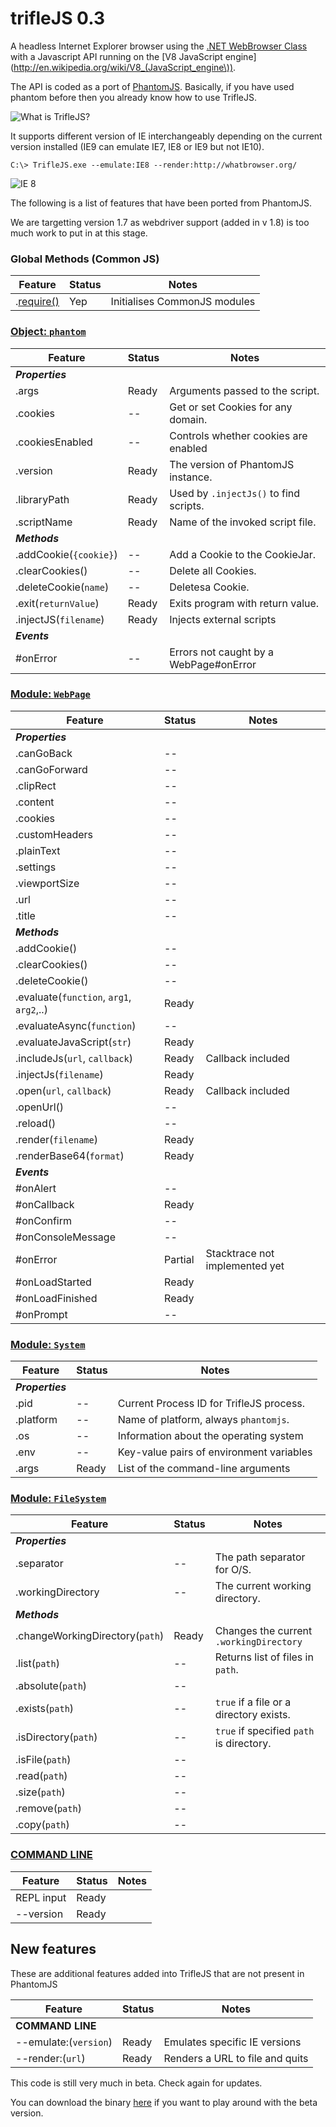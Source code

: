 trifleJS 0.3
=========

A headless Internet Explorer browser using the [.NET WebBrowser Class](http://msdn.microsoft.com/en-us/library/system.windows.forms.webbrowser.aspx) with a Javascript API running on the [V8 JavaScript engine](http://en.wikipedia.org/wiki/V8_(JavaScript_engine\)).

The API is coded as a port of [PhantomJS](http://phantomjs.org). Basically, if you have used phantom before then you already know how to use TrifleJS.

![What is TrifleJS?](https://raw.github.com/sdesalas/trifleJS/master/Docs/What.Is.Trifle.png "What is TrifleJS?")

It supports different version of IE interchangeably depending on the current version installed (IE9 can emulate IE7, IE8 or IE9 but not IE10).

    C:\> TrifleJS.exe --emulate:IE8 --render:http://whatbrowser.org/

![IE 8](https://raw.github.com/sdesalas/trifleJS/master/Docs/whatbrowser.org.IE8.png "Running as IE 8")

The following is a list of features that have been ported from PhantomJS. 

We are targetting version 1.7 as webdriver support (added in v 1.8) is too much work to put in at this stage.

### Global Methods (Common JS)

|Feature                                  | Status   | Notes                                |
|-----------------------------------------|----------|--------------------------------------|
|.[require()](https://github.com/ariya/phantomjs/wiki/API-Reference#function-require)   | Yep      | Initialises CommonJS modules         |

### [Object: `phantom`](https://github.com/ariya/phantomjs/wiki/API-Reference-phantom)

|Feature                                  | Status   | Notes                                |
|-----------------------------------------|----------|--------------------------------------|
|*__Properties__*                                                                           |
|.args                                    | Ready    | Arguments passed to the script.      |
|.cookies                                 | --       | Get or set Cookies for any domain.   | 
|.cookiesEnabled                          | --       | Controls whether cookies are enabled | 
|.version                                 | Ready    | The version of PhantomJS instance.   | 
|.libraryPath                             | Ready    | Used by `.injectJs()` to find scripts. |
|.scriptName                              | Ready    | Name of the invoked script file.     |
|*__Methods__*                                                                              |
|.addCookie(`{cookie}`)                   | --       | Add a Cookie to the CookieJar.       |
|.clearCookies()                          | --       | Delete all Cookies.                  |
|.deleteCookie(`name`)                    | --       | Deletesa Cookie.                     |
|.exit(`returnValue`)                     | Ready    | Exits program with return value.     |
|.injectJS(`filename`)                    | Ready    | Injects external scripts             |
|*__Events__*                                                                               |
|#onError                                 | --       | Errors not caught by a WebPage#onError |

### [Module: `WebPage`](https://github.com/ariya/phantomjs/wiki/API-Reference-WebPage)

|Feature                                  | Status   | Notes                                |
|-----------------------------------------|----------|--------------------------------------|
|*__Properties__*                                                                           |
|.canGoBack                               | --       |                                      |
|.canGoForward                            | --       |                                      |
|.clipRect                                | --       |                                      |
|.content                                 | --       |                                      |
|.cookies                                 | --       |                                      |
|.customHeaders                           | --       |                                      |
|.plainText                               | --       |                                      |
|.settings                                | --       |                                      |
|.viewportSize                            | --       |                                      |
|.url                                     | --       |                                      |
|.title                                   | --       |                                      |
|*__Methods__*                                                                             |
|.addCookie()                             | --       |                                     |
|.clearCookies()                          | --       |                                     |
|.deleteCookie()                          | --       |                                     |
|.evaluate(`function`, `arg1`, `arg2`,..) | Ready    |                                      |
|.evaluateAsync(`function`)               | --       |                                     |
|.evaluateJavaScript(`str`)               | Ready    |                                      |
|.includeJs(`url`, `callback`)            | Ready    | Callback included                    |
|.injectJs(`filename`)                    | Ready    |                                      |
|.open(`url`, `callback`)                 | Ready    | Callback included                    |
|.openUrl()                               | --       |                                      |
|.reload()                                | --       |                                      |
|.render(`filename`)                      | Ready    |                                      |
|.renderBase64(`format`)                  | Ready    |                                      |
|*__Events__*                                                                               |
|#onAlert                                 | --       |                                      | 
|#onCallback                              | Ready    |                                      | 
|#onConfirm                               | --       |                                      | 
|#onConsoleMessage                        | --       |                                      | 
|#onError                                 | Partial  | Stacktrace not implemented yet       |
|#onLoadStarted                           | Ready    |                                      |
|#onLoadFinished                          | Ready    |                                      |
|#onPrompt                                | --       |                                      | 

### [Module: `System`](https://github.com/ariya/phantomjs/wiki/API-Reference-System)

|Feature                                  | Status   | Notes                                |
|-----------------------------------------|----------|--------------------------------------|
|*__Properties__*                                                                           |
|.pid                                     | --       | Current Process ID for TrifleJS process. |
|.platform                                | --       | Name of platform, always `phantomjs`. |
|.os                                      | --       | Information about the operating system |
|.env                                     | --       | Key-value pairs of environment variables |
|.args                                    | Ready    | List of the command-line arguments |

### [Module: `FileSystem`](https://github.com/ariya/phantomjs/wiki/API-Reference-FileSystem)

|Feature                                  | Status   | Notes                                |
|-----------------------------------------|----------|--------------------------------------|
|*__Properties__*                                                                           |
|.separator                               | --       | The path separator for O/S.          |
|.workingDirectory                        | --       | The current working directory.        |
|*__Methods__*                                                                              |
|.changeWorkingDirectory(`path`)          | Ready    | Changes the current `.workingDirectory` |
|.list(`path`)                            | --       | Returns list of files in `path`.       |
|.absolute(`path`)                        | --       |                                      |
|.exists(`path`)                          | --       | `true` if a file or a directory exists.   |
|.isDirectory(`path`)                     | --       | `true` if specified `path` is directory. |
|.isFile(`path`)                          | --       |                                      |
|.read(`path`)                            | --       |                                      |
|.size(`path`)                            | --       |                                      |
|.remove(`path`)                          | --       |                                      |
|.copy(`path`)                            | --       |                                      |

### [COMMAND LINE](https://github.com/ariya/phantomjs/wiki/API-Reference)

|Feature                                  | Status   | Notes                                |
|-----------------------------------------|----------|--------------------------------------|
|REPL input                               | Ready    |                                      |
|--version                                | Ready    |                                      |

## New features

These are additional features added into TrifleJS that are not present in PhantomJS

|Feature                                  | Status   | Notes                                |
|-----------------------------------------|----------|--------------------------------------|
|**COMMAND LINE**                         |
|--emulate:(`version`)                      | Ready    | Emulates specific IE versions        |
|--render:(`url`)                           | Ready    | Renders a URL to file and quits      | 


This code is still very much in beta. Check again for updates.

You can download the binary [here](https://github.com/sdesalas/trifleJS/raw/master/Build/Binary/TrifleJS.Latest.zip) if you want to play around with the beta version. 
